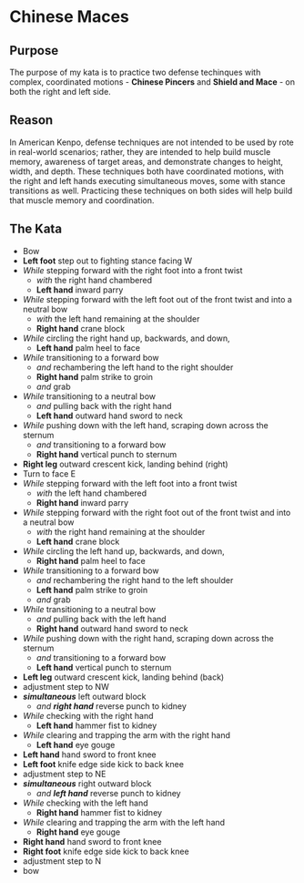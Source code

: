 # Chinese Maces

## Purpose
The purpose of my kata is to practice two defense techinques with complex, coordinated motions - **Chinese Pincers** and **Shield and Mace** - on both the right and left side.

## Reason
In American Kenpo, defense techniques are not intended to be used by rote in real-world scenarios; rather, they are intended to help build muscle memory, awareness of target areas, and demonstrate changes to height, width, and depth. These techniques both have coordinated motions, with the right and left hands executing simultaneous moves, some with stance transitions as well. Practicing these techniques on both sides will help build that muscle memory and coordination.

## The Kata
- Bow
- **Left foot** step out to fighting stance facing W
- _While_ stepping forward with the right foot into a front twist
  - _with_ the right hand chambered
  - **Left hand** inward parry
- _While_ stepping forward with the left foot out of the front twist and into a neutral bow
  - _with_ the left hand remaining at the shoulder
  - **Right hand** crane block
- _While_ circling the right hand up, backwards, and down,
  - **Left hand** palm heel to face
- _While_ transitioning to a forward bow
  - _and_ rechambering the left hand to the right shoulder
  - **Right hand** palm strike to groin
  - _and_ grab
- _While_ transitioning to a neutral bow
  - _and_ pulling back with the right hand
  - **Left hand** outward hand sword to neck
- _While_ pushing down with the left hand, scraping down across the sternum
  - _and_ transitioning to a forward bow
  - **Right hand** vertical punch to sternum
- **Right leg** outward crescent kick, landing behind (right)
- Turn to face E
- _While_ stepping forward with the left foot into a front twist
  - _with_ the left hand chambered
  - **Right hand** inward parry
- _While_ stepping forward with the right foot out of the front twist and into a neutral bow
  - _with_ the right hand remaining at the shoulder
  - **Left hand** crane block
- _While_ circling the left hand up, backwards, and down,
  - **Right hand** palm heel to face
- _While_ transitioning to a forward bow
  - _and_ rechambering the right hand to the left shoulder
  - **Left hand** palm strike to groin
  - _and_ grab
- _While_ transitioning to a neutral bow
  - _and_ pulling back with the left hand
  - **Right hand** outward hand sword to neck
- _While_ pushing down with the right hand, scraping down across the sternum
  - _and_ transitioning to a forward bow
  - **Left hand** vertical punch to sternum
- **Left leg** outward crescent kick, landing behind (back)
- adjustment step to NW
- ***simultaneous*** left outward block
  - _and_ ***right hand*** reverse punch to kidney
- _While_ checking with the right hand
  - **Left hand** hammer fist to kidney
- _While_ clearing and trapping the arm with the right hand
  - **Left hand** eye gouge
- **Left hand** hand sword to front knee
- **Left foot** knife edge side kick to back knee
- adjustment step to NE
- ***simultaneous*** right outward block
  - _and_ ***left hand*** reverse punch to kidney
- _While_ checking with the left hand
  - **Right hand** hammer fist to kidney
- _While_ clearing and trapping the arm with the left hand
  - **Right hand** eye gouge
- **Right hand** hand sword to front knee
- **Right foot** knife edge side kick to back knee
- adjustment step to N
- bow
